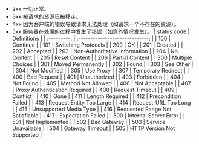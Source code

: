 * 2xx  一切正常。
* 3xx  被请求的资源已被移走。
* 4xx 因为客户端的错误导致请求无法处理（如请求一个不存在的资源）。
* 5xx 服务器在处理的过程中发生了错误（如意外情况发生）。
| status code |           Definitions           |
| :---------: | :-----------------------------: |
|     100     |            Continue             |
|     101     |       Switching Protocols       |
|     200     |               OK                |
|     201     |             Created             |
|     202     |            Accepted             |
|     203     |  Non-Authoritative Information  |
|     204     |           No Content            |
|     205     |          Reset Content          |
|     206     |         Partial Content         |
|     300     |        Multiple Choices         |
|     301     |        Moved Permanently        |
|     302     |              Found              |
|     303     |            See Other            |
|     304     |          Not Modified           |
|     305     |            Use Proxy            |
|     307     |       Temporary Redirect        |
|     400     |           Bad Request           |
|     401     |          Unauthorized           |
|     403     |            Forbidden            |
|     404     |            Not Found            |
|     405     |       Method Not Allowed        |
|     406     |         Not Acceptable          |
|     407     |  Proxy Authentication Required  |
|     408     |         Request Timeout         |
|     409     |            Conflict             |
|     410     |              Gone               |
|     411     |         Length Required         |
|     412     |       Precondition Failed       |
|     413     |    Request Entity Too Large     |
|     414     |      Request-URL Too Long       |
|     415     |     Unsupported Media Type      |
|     416     | Requested Range Not Satisfiable |
|     417     |       Expectation Failed        |
|     500     |      Internal Server Error      |
|     501     |         Not Implemented         |
|     502     |           Bad Gateway           |
|     503     |       Service Unavailable       |
|     504     |         Gateway Timeout         |
|     505     |   HTTP Version Not Supported    |